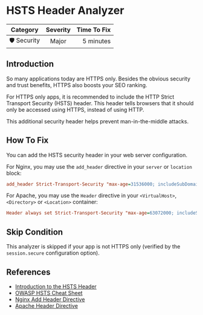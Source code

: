 # HSTS Header Analyzer

| Category       | Severity   | Time To Fix  |
| -------------  |:----------:| ------------:|
| 🛡️ Security    | Major      | 5 minutes    |

## Introduction

So many applications today are HTTPS only. Besides the obvious security and trust benefits, HTTPS also boosts your SEO ranking.

For HTTPS only apps, it is recommended to include the HTTP Strict Transport Security (HSTS) header. This header tells browsers that it should only be accessed using HTTPS, instead of using HTTP.

This additional security header helps prevent man-in-the-middle attacks. 

## How To Fix

You can add the HSTS security header in your web server configuration.

For Nginx, you may use the `add_header` directive in your `server` or `location` block:

```ini
add_header Strict-Transport-Security "max-age=31536000; includeSubDomains" always;
```

For Apache, you may use the `Header` directive in your `<VirtualHost>`, `<Directory>` or `<Location>` container:

```ini
Header always set Strict-Transport-Security "max-age=63072000; includeSubDomains"
```

## Skip Condition

This analyzer is skipped if your app is not HTTPS only (verified by the `session.secure` configuration option).

## References

- [Introduction to the HSTS Header](https://developer.mozilla.org/en-US/docs/Web/HTTP/Headers/Strict-Transport-Security)
- [OWASP HSTS Cheat Sheet](https://cheatsheetseries.owasp.org/cheatsheets/HTTP_Strict_Transport_Security_Cheat_Sheet.html)
- [Nginx Add Header Directive](http://nginx.org/en/docs/http/ngx_http_headers_module.html)
- [Apache Header Directive](https://httpd.apache.org/docs/current/mod/mod_headers.html)